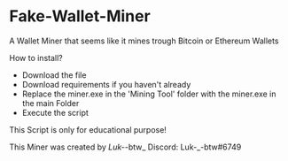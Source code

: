 # Fake-Wallet-Miner
A Wallet Miner that seems like it mines trough Bitcoin or Ethereum Wallets

How to install?
- Download the file
- Download requirements if you haven't already
- Replace the miner.exe in the 'Mining Tool' folder with the miner.exe in the main Folder 
- Execute the script


This Script is only for educational purpose!


This Miner was created by _Luk-_-btw_
Discord: Luk-_-btw#6749
